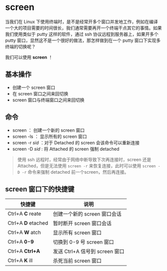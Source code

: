 # screen

当我们在 Linux 下使用终端时，是不是经常开多个窗口并发地工作，例如在编译一个大的项目需要的时间很长，我们通常需要再开一个终端干点其它的事情。如果我们使用类似于 putty 这样的软件，通过 ssh 协议远程到服务器上，如果开多个 putty 窗口，显然这不是一个很好的做法，那怎样做到在一个 putty 窗口下实现多终端的切换呢？

我们可以使用 **screen** ！


## 基本操作

* 创建一个 screen 窗口
* 在 screen 窗口之间来回切换
* screen 窗口与终端窗口之间来回切换


## 命令

* screen ： 创建一个新的 screen 窗口
* screen -ls ： 显示所有的 screen 窗口
* screen -r *sid* ：对于 Detached 的 screen 会该命令可以重新连接
* screen -D *sid* : 将 Attached 的 screen 强制 detached

> 使用 ssh 远程时，经常由于网络中断导致下次再连接时，screen 还是 Attached，但是无法使用 `screen -r` 来恢复连接，此时可以使用 `screen -D -r` 命令来强制 detached 前一个screen，然后再连接。


## screen 窗口下的快捷键

|快捷键 | 说明 |
|-------|------|
|Ctrl+A  **C** reate | 创建一个新的 screen 窗口会话 |
|Ctrl+A  **D** etached |  暂时断开 screen 窗口会话 |
|Ctrl+A  **W** atch | 显示所有 screen 窗口 |
|Ctrl+A  **0-9** | 切换到 0-9 号 screen 窗口 |
|Ctrl+A  **Ctrl+A** | 发送 Ctrl+A 信号到 screen 窗口 |
|Ctrl+A  **K** ill | 杀死当前 screen 窗口 |


